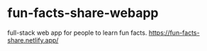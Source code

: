 # fun-facts-share-webapp
full-stack web app for people to learn fun facts.
https://fun-facts-share.netlify.app/
